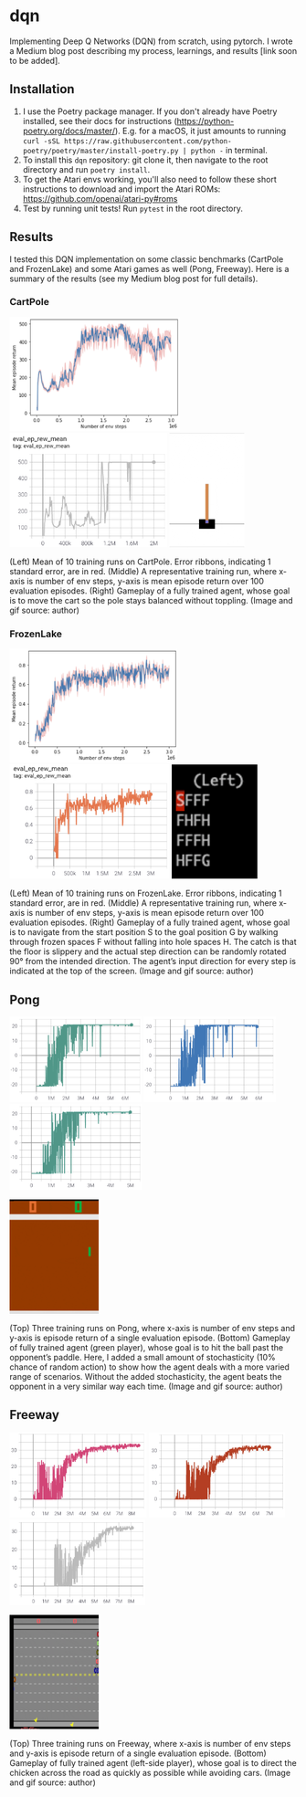 # dqn
Implementing Deep Q Networks (DQN) from scratch, using pytorch. I wrote a Medium blog post describing my process,
learnings, and results [link soon to be added].

## Installation
1. I use the Poetry package manager. If you don't already have Poetry installed, see their docs for instructions
(https://python-poetry.org/docs/master/). E.g. for a macOS, it just amounts to running
`curl -sSL https://raw.githubusercontent.com/python-poetry/poetry/master/install-poetry.py | python -` in terminal.
2. To install this `dqn` repository: git clone it, then navigate to the root directory and run `poetry install`.
3. To get the Atari envs working, you'll also need to follow these short instructions to download and import the Atari
ROMs: https://github.com/openai/atari-py#roms
4. Test by running unit tests! Run `pytest` in the root directory.

## Results
I tested this DQN implementation on some classic benchmarks (CartPole and FrozenLake) and some Atari games as well 
(Pong, Freeway). Here is a summary of the results (see my Medium blog post for full details).

### CartPole

<img src="img/cartpole_training_mean.png" height="200"/> <img src="img/cartpole_training_1.png" height="200"/> <img src="img/cartpole_gameplay.gif" height="200"/>

(Left) Mean of 10 training runs on CartPole. Error ribbons, indicating 1 standard error, are in red. (Middle) A 
representative training run, where x-axis is number of env steps, y-axis is mean episode return over 100 evaluation
episodes. (Right) Gameplay of a fully trained agent, whose goal is to move the cart so the pole stays balanced without
toppling. (Image and gif source: author)

### FrozenLake

<img src="img/frozenlake_training_mean.png" height="200"/> <img src="img/frozenlake_training_1.png" height="200"/> <img src="img/frozenlake_gameplay.gif" height="200"/>

(Left) Mean of 10 training runs on FrozenLake. Error ribbons, indicating 1 standard error, are in red. (Middle) A 
representative training run, where x-axis is number of env steps, y-axis is mean episode return over 100 evaluation 
episodes. (Right) Gameplay of a fully trained agent, whose goal is to navigate from the start position S to the goal 
position G by walking through frozen spaces F without falling into hole spaces H. The catch is that the floor is 
slippery and the actual step direction can be randomly rotated 90° from the intended direction. The agent’s input 
direction for every step is indicated at the top of the screen. (Image and gif source: author)

## Pong

<img src="img/pong_training_1.png" height="150"/> <img src="img/pong_training_2.png" height="150"/> <img src="img/pong_training_3.png" height="150"/>

<img src="img/pong_gameplay.gif" height="200"/>

(Top) Three training runs on Pong, where x-axis is number of env steps and y-axis is episode return of a single 
evaluation episode. (Bottom) Gameplay of fully trained agent (green player), whose goal is to hit the ball past 
the opponent’s paddle. Here, I added a small amount of stochasticity (10% chance of random action) to show how 
the agent deals with a more varied range of scenarios. Without the added stochasticity, the agent beats the opponent 
in a very similar way each time. (Image and gif source: author)

## Freeway

<img src="img/freeway_training_1.png" height="150"/> <img src="img/freeway_training_2.png" height="150"/> <img src="img/freeway_training_3.png" height="150"/>

<img src="img/freeway_gameplay.gif" height="200"/>

(Top) Three training runs on Freeway, where x-axis is number of env steps and y-axis is episode return of a single 
evaluation episode. (Bottom) Gameplay of fully trained agent (left-side player), whose goal is to direct the chicken 
across the road as quickly as possible while avoiding cars. (Image and gif source: author)
